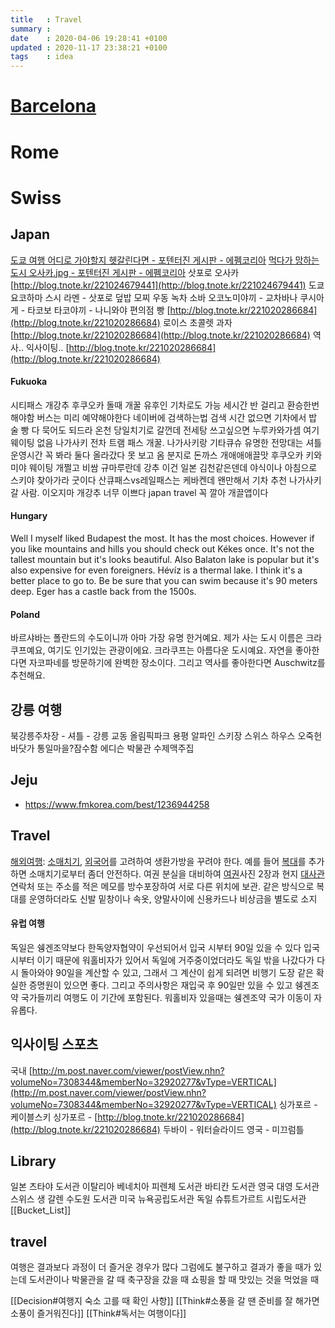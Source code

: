 ```yaml
---
title   : Travel
summary :
date    : 2020-04-06 19:28:41 +0100
updated : 2020-11-17 23:38:21 +0100
tags    : idea
---
```


# [Barcelona](Barcelona)
# Rome
# Swiss

## Japan
[도쿄 여행 어디로 가야할지 헷갈린다면 - 포텐터진 게시판 - 에펨코리아](https://m.fmkorea.com/best/1267922023korea.com/best/1082486494)
[먹다가 망하는 도시 오사카.jpg - 포텐터진 게시판 - 에펨코리아](https://m.fmkorea.com/best/1068065400)
삿포로
오사카 [http://blog.tnote.kr/221024679441](http://blog.tnote.kr/221024679441)
도쿄
요코하마
스시
라멘 - 삿포로
덮밥
모찌
우동
녹차
소바
오코노미야끼 - 교차바나
쿠시아게 - 타코보
타코야끼 - 나니와야
편의점 빵
[http://blog.tnote.kr/221020286684](http://blog.tnote.kr/221020286684)
로이스 초콜렛
과자
[http://blog.tnote.kr/221020286684](http://blog.tnote.kr/221020286684)
역사..
익사이팅..
[http://blog.tnote.kr/221020286684](http://blog.tnote.kr/221020286684)

#### Fukuoka
시티패스 개강추 후쿠오카 돌때 개꿀
유후인 기차로도 가능 세시간 반 걸리고 환승한번 해야함
버스는 미리 예약해야한다 네이버에 검색하는법 검색
시간 없으면 기차에서 밥 술 빵 다 묵어도 되드라
온천 당일치기로 갈껀데 전세탕 쓰고싶으면 누루카와가셈 여기 웨이팅 없음
나가사키 전차 트램 패스 개꿀.
나가사키랑 기타큐슈 유명한 전망대는 셔틀 운영시간 꼭 봐라 둘다 올라갔다 못 보고 옴
분지로 돈까스 개애애애끌맛
후쿠오카 키와미야 웨이팅 개쩔고 비쌈 규마루란데 강추
이건 일본 김천같은덴데 야식이나 아침으로 스키야 찾아가라 굿이다
산큐패스vs레일패스는 케바켄데 왠만해서 기차 추천
나가사키 갈 사람. 이오지마 개강추 너무 이쁘다
japan travel 꼭 깔아 개끌앱이다

#### Hungary
Well I myself liked Budapest the most. It has the most choices. However if you
like mountains and hills you should check out Kékes once. It's not the tallest
mountain but it's looks beautiful. Also Balaton lake is popular but it's also
expensive for even foreigners. Hévíz is a thermal lake. I think it's a better
place to go to. Be be sure that you can swim because it's 90 meters deep. Eger
has a castle back from the 1500s.

#### Poland
바르샤바는 폴란드의 수도이니까 아마 가장 유명 한거예요. 제가 사는 도시 이름은
크라쿠프예요, 여기도 인기있는 관광이에요. 크라쿠프는 아름다운 도시예요. 자연을
좋아한다면 자코파네를 방문하기에 완벽한 장소이다. 그리고 역사를 좋아한다면
Auschwitz를 추천해요.

## 강릉 여행
북강릉주차장 - 셔틀 - 강릉 교동 올림픽파크
용평 알파인 스키장 스위스 하우스
오죽헌
바닷가 통일마을?잠수함
에디슨 박물관
수제맥주집

## Jeju
- https://www.fmkorea.com/best/1236944258

## Travel
[해외여행](https://namu.wiki/w/%ED%95%B4%EC%99%B8%EC%97%AC%ED%96%89): [소매치기](https://namu.wiki/w/%EC%86%8C%EB%A7%A4%EC%B9%98%EA%B8%B0), [외국어](https://namu.wiki/w/%EC%99%B8%EA%B5%AD%EC%96%B4)를 고려하여 생환가방을 꾸려야 한다. 예를 들어 [복대](https://namu.wiki/w/%EB%B3%B5%EB%8C%80)를 추가하면 소매치기로부터 좀더 안전하다. 여권 분실을 대비하여 [여권](https://namu.wiki/w/%EC%97%AC%EA%B6%8C)사진 2장과 현지 [대사관](https://namu.wiki/w/%EB%8C%80%EC%82%AC%EA%B4%80) 연락처 또는 주소를 적은 메모를 방수포장하여 서로 다른 위치에 보관. 같은 방식으로 복대를 운영하더라도 신발 밑창이나 속옷, 양말사이에 신용카드나 비상금을 별도로 소지

#### 유럽 여행
독일은 쉥겐조약보다 한독양자협약이 우선되어서
입국 시부터 90일 있을 수 있다
입국 시부터 이기 때문에 워홀비자가 있어서 독일에 거주중이었더라도 독일 밖을 나갔다가 다시 돌아와야 90일을 계산할 수 있고, 그래서 그 계산이 쉽게 되려면 비행기 도장 같은 확실한 증명원이 있으면 좋다.
그리고 주의사항은 재입국 후 90일만 있을 수 있고 쉥겐조약 국가들끼리 여행도 이 기간에 포함된다.
워홀비자 있을때는 쉥겐조약 국가 이동이 자유롭다.

## 익사이팅 스포츠
국내 [http://m.post.naver.com/viewer/postView.nhn?volumeNo=7308344&memberNo=32920277&vType=VERTICAL](http://m.post.naver.com/viewer/postView.nhn?volumeNo=7308344&memberNo=32920277&vType=VERTICAL)
싱가포르 - 케이블스키
싱가포르 - [http://blog.tnote.kr/221020286684](http://blog.tnote.kr/221020286684)
두바이 - 워터슬라이드
영국 - 미끄럼틀

## Library
일본 츠타야 도서관
이탈리아 베네치아 피렌체 도서관 바티칸 도서관
영국 대영 도서관
스위스 생 갈렌 수도원 도서관
미국 뉴욕공립도서관
독일 슈튜트가르트 시립도서관
[[Bucket_List]]

## travel
여행은 결과보다 과정이 더 즐거운 경우가 많다
그럼에도 불구하고 결과가 좋을 때가 있는데
도서관이나 박물관을 갈 때
축구장을 갔을 때
쇼핑을 할 때
맛있는 것을 먹었을 때


[[Decision#여행지 숙소 고를 때 확인 사항]]
[[Think#소풍을 갈 땐 준비를 잘 해가면 소풍이 즐거워진다]]
[[Think#독서는 여행이다]]
